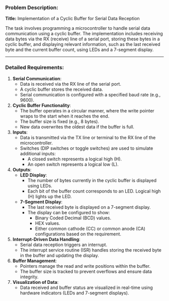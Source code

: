 ### Problem Description:

**Title:** Implementation of a Cyclic Buffer for Serial Data Reception

The task involves programming a microcontroller to handle serial data communication using a cyclic buffer. The implementation includes receiving data bytes via the RX (receive) line of a serial port, storing these bytes in a cyclic buffer, and displaying relevant information, such as the last received byte and the current buffer count, using LEDs and a 7-segment display.

---

### **Detailed Requirements:**

1. **Serial Communication**:
    - Data is received via the RX line of the serial port.
    - A cyclic buffer stores the received data.
    - Serial communication is configured with a specified baud rate (e.g., 9600).
2. **Cyclic Buffer Functionality**:
    - The buffer operates in a circular manner, where the write pointer wraps to the start when it reaches the end.
    - The buffer size is fixed (e.g., 8 bytes).
    - New data overwrites the oldest data if the buffer is full.
3. **Inputs**:
    - Data is transmitted via the TX line or terminal to the RX line of the microcontroller.
    - Switches (DIP switches or toggle switches) are used to simulate additional inputs:
        - A closed switch represents a logical high (H).
        - An open switch represents a logical low (L).
4. **Outputs**:
    - **LED Display**:
        - The number of bytes currently in the cyclic buffer is displayed using LEDs.
        - Each bit of the buffer count corresponds to an LED. Logical high (H) lights up the LED.
    - **7-Segment Display**:
        - The last received byte is displayed on a 7-segment display.
        - The display can be configured to show:
            - Binary Coded Decimal (BCD) values.
            - HEX values.
            - Either common cathode (CC) or common anode (CA) configurations based on the requirement.
5. **Interrupt-Driven Data Handling**:
    - Serial data reception triggers an interrupt.
    - The interrupt service routine (ISR) handles storing the received byte in the buffer and updating the display.
6. **Buffer Management**:
    - Pointers manage the read and write positions within the buffer.
    - The buffer size is tracked to prevent overflows and ensure data integrity.
7. **Visualization of Data**:
    - Data received and buffer status are visualized in real-time using hardware indicators (LEDs and 7-segment displays).